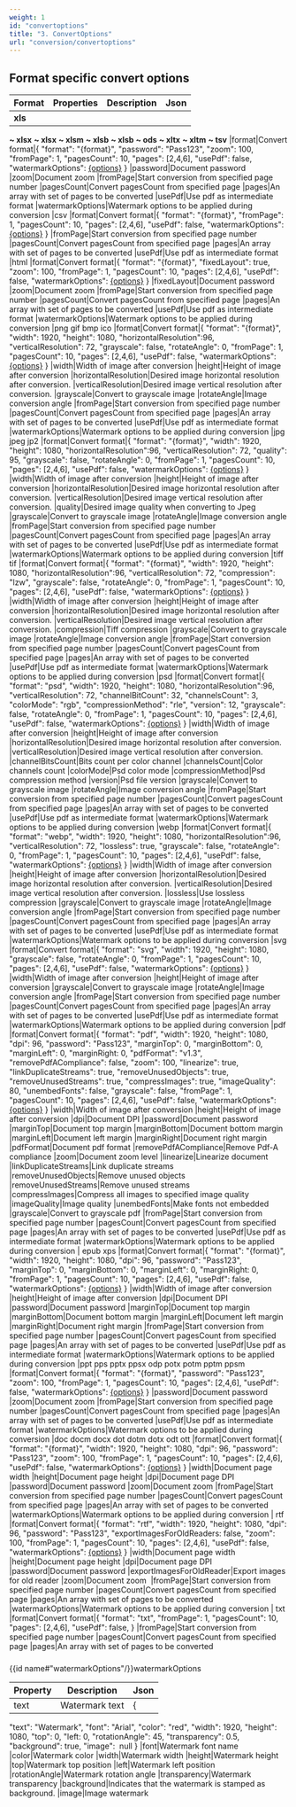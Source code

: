 ```yaml
---
weight: 1
id: "convertoptions"
title: "3. ConvertOptions"
url: "conversion/convertoptions"
---
```


## Format specific convert options ##

|Format|Properties|Description|Json
|---|---|---|---
|**xls**
**~ xlsx**
**~ xlsx**
**~ xlsm**
**~ xlsb**
**~ xlsb**
**~ ods**
**~ xltx**
**~ xltm**
**~ tsv**
|format|Convert format|{
   "format": "{format}",
   "password": "Pass123",
   "zoom": 100,
   "fromPage": 1,
   "pagesCount": 10,
   "pages": [2,4,6],
   "usePdf": false,
   "watermarkOptions": [{options}]("watermarkOptions")
 }
|password|Document password
|zoom|Document zoom
|fromPage|Start conversion from specified page number
|pagesCount|Convert pagesCount from specified page
|pages|An array with set of pages to be converted
|usePdf|Use pdf as intermediate format
|watermarkOptions|Watermark options to be applied during conversion
|csv
|format|Convert format|{
   "format": "{format}",
   "fromPage": 1,
   "pagesCount": 10,
   "pages": [2,4,6],
   "usePdf": false,
   "watermarkOptions": [{options}]("watermarkOptions")
 }
|fromPage|Start conversion from specified page number
|pagesCount|Convert pagesCount from specified page
|pages|An array with set of pages to be converted
|usePdf|Use pdf as intermediate format
|html
|format|Convert format|{
   "format": "{format}",
   "fixedLayout": true,
   "zoom": 100,
   "fromPage": 1,
   "pagesCount": 10,
   "pages": [2,4,6],
   "usePdf": false,
   "watermarkOptions": [{options}]("watermarkOptions")
 }
|fixedLayout|Document password
|zoom|Document zoom
|fromPage|Start conversion from specified page number
|pagesCount|Convert pagesCount from specified page
|pages|An array with set of pages to be converted
|usePdf|Use pdf as intermediate format
|watermarkOptions|Watermark options to be applied during conversion
|png
gif
 bmp
 ico
|format|Convert format|{
   "format": "{format}",
   "width": 1920,
   "height": 1080,
   "horizontalResolution":96,
   "verticalResolution": 72,
   "grayscale": false,
   "rotateAngle": 0,
   "fromPage": 1,
   "pagesCount": 10,
   "pages": [2,4,6],
   "usePdf": false,
   "watermarkOptions": [{options}]("watermarkOptions")
 }
|width|Width of image after conversion
|height|Height of image after conversion
|horizontalResolution|Desired image horizontal resolution after conversion.
|verticalResolution|Desired image vertical resolution after conversion.
|grayscale|Convert to grayscale image
|rotateAngle|Image conversion angle
|fromPage|Start conversion from specified page number
|pagesCount|Convert pagesCount from specified page
|pages|An array with set of pages to be converted
|usePdf|Use pdf as intermediate format
|watermarkOptions|Watermark options to be applied during conversion
|jpg
 jpeg
jp2
|format|Convert format|{
   "format": "{format}",
   "width": 1920,
   "height": 1080,
   "horizontalResolution":96,
   "verticalResolution": 72,
   "quality": 95,
   "grayscale": false,
   "rotateAngle": 0,
   "fromPage": 1,
   "pagesCount": 10,
   "pages": [2,4,6],
   "usePdf": false,
   "watermarkOptions": [{options}]("watermarkOptions") 
 }
|width|Width of image after conversion
|height|Height of image after conversion
|horizontalResolution|Desired image horizontal resolution after conversion.
|verticalResolution|Desired image vertical resolution after conversion.
|quality|Desired image quality when converting to Jpeg
|grayscale|Convert to grayscale image
|rotateAngle|Image conversion angle
|fromPage|Start conversion from specified page number
|pagesCount|Convert pagesCount from specified page
|pages|An array with set of pages to be converted
|usePdf|Use pdf as intermediate format
|watermarkOptions|Watermark options to be applied during conversion
|tiff
tif
|format|Convert format|{
   "format": "{format}",
    "width": 1920,
   "height": 1080,
   "horizontalResolution":96,
   "verticalResolution": 72,
   "compression": "lzw",
   "grayscale": false,
   "rotateAngle": 0,
   "fromPage": 1,
   "pagesCount": 10,
   "pages": [2,4,6],
   "usePdf": false,
   "watermarkOptions": [{options}]("watermarkOptions") 
 }
|width|Width of image after conversion
|height|Height of image after conversion
|horizontalResolution|Desired image horizontal resolution after conversion.
|verticalResolution|Desired image vertical resolution after conversion.
|compression|Tiff compression
|grayscale|Convert to grayscale image
|rotateAngle|Image conversion angle
|fromPage|Start conversion from specified page number
|pagesCount|Convert pagesCount from specified page
|pages|An array with set of pages to be converted
|usePdf|Use pdf as intermediate format
|watermarkOptions|Watermark options to be applied during conversion
|psd
|format|Convert format|{
   "format": "psd",
   "width": 1920,
   "height": 1080,
   "horizontalResolution":96,
   "verticalResolution": 72,
   "channelBitCount": 32,
   "channelsCount": 3,
   "colorMode": "rgb",
   "compressionMethod": "rle",
   "version": 12,
   "grayscale": false,
   "rotateAngle": 0,
   "fromPage": 1,
   "pagesCount": 10,
   "pages": [2,4,6],
   "usePdf": false,
   "watermarkOptions": [{options}]("watermarkOptions") 
 }
|width|Width of image after conversion
|height|Height of image after conversion
|horizontalResolution|Desired image horizontal resolution after conversion.
|verticalResolution|Desired image vertical resolution after conversion.
|channelBitsCount|Bits count per color channel
|channelsCount|Color channels count
|colorMode|Psd color mode
|compressionMethod|Psd compression method
|version|Psd file version
|grayscale|Convert to grayscale image
|rotateAngle|Image conversion angle
|fromPage|Start conversion from specified page number
|pagesCount|Convert pagesCount from specified page
|pages|An array with set of pages to be converted
|usePdf|Use pdf as intermediate format
|watermarkOptions|Watermark options to be applied during conversion
|webp
|format|Convert format|{
   "format": "webp",
   "width": 1920,
   "height": 1080,
   "horizontalResolution":96,
   "verticalResolution": 72,
   "lossless": true,
   "grayscale": false,
   "rotateAngle": 0,
   "fromPage": 1,
   "pagesCount": 10,
   "pages": [2,4,6],
   "usePdf": false,
   "watermarkOptions": [{options}]("watermarkOptions") 
 }
|width|Width of image after conversion
|height|Height of image after conversion
|horizontalResolution|Desired image horizontal resolution after conversion.
|verticalResolution|Desired image vertical resolution after conversion.
|lossless|Use lossless compression
|grayscale|Convert to grayscale image
|rotateAngle|Image conversion angle
|fromPage|Start conversion from specified page number
|pagesCount|Convert pagesCount from specified page
|pages|An array with set of pages to be converted
|usePdf|Use pdf as intermediate format
|watermarkOptions|Watermark options to be applied during conversion
|svg
|format|Convert format|{
   "format": "svg",
   "width": 1920,
   "height": 1080,
   "grayscale": false,
   "rotateAngle": 0,
   "fromPage": 1,
   "pagesCount": 10,
   "pages": [2,4,6],
   "usePdf": false,
   "watermarkOptions": [{options}]("watermarkOptions") 
 }
|width|Width of image after conversion
|height|Height of image after conversion
|grayscale|Convert to grayscale image
|rotateAngle|Image conversion angle
|fromPage|Start conversion from specified page number
|pagesCount|Convert pagesCount from specified page
|pages|An array with set of pages to be converted
|usePdf|Use pdf as intermediate format
|watermarkOptions|Watermark options to be applied during conversion
|pdf
|format|Convert format|{
   "format": "pdf",
   "width": 1920,
   "height": 1080,
   "dpi": 96,
   "password": "Pass123",
   "marginTop": 0,
   "marginBottom": 0,
   "marginLeft": 0,
   "marginRight: 0,
   "pdfFormat": "v1.3",
   "removePdfACompliance": false,
   "zoom": 100,
   "linearize": true,
   "linkDuplicateStreams": true,
   "removeUnusedObjects": true,
   "removeUnusedStreams": true,
   "compressImages": true,
   "imageQuality": 80,
   "unembedFonts": false,
   "grayscale": false,
   "fromPage": 1,
   "pagesCount": 10,
   "pages": [2,4,6],
   "usePdf": false,
   "watermarkOptions": [{options}]("watermarkOptions") 
 }
|width|Width of image after conversion
|height|Height of image after conversion
|dpi|Document DPI
|password|Document password
|marginTop|Document top margin
|marginBottom|Document bottom margin
|marginLeft|Document left margin
|marginRight|Document right margin
|pdfFormat|Document pdf format
|removePdfACompliance|Remove Pdf-A compliance
|zoom|Document zoom level
|linearize|Linearize document
|linkDuplicateStreams|Link duplicate streams
|removeUnusedObjects|Remove unused objects
|removeUnusedStreams|Remove unused streams
|compressImages|Compress all images to specified image quality
|imageQuality|Image quality
|unembedFonts|Make fonts not embedded
|grayscale|Convert to grayscale pdf
|fromPage|Start conversion from specified page number
|pagesCount|Convert pagesCount from specified page
|pages|An array with set of pages to be converted
|usePdf|Use pdf as intermediate format
|watermarkOptions|Watermark options to be applied during conversion
|
epub
 xps
|format|Convert format|{
   "format": "{format}",
   "width": 1920,
   "height": 1080,
   "dpi": 96,
   "password": "Pass123",
   "marginTop": 0,
   "marginBottom": 0,
   "marginLeft": 0,
   "marginRight: 0,
   "fromPage": 1,
   "pagesCount": 10,
   "pages": [2,4,6],
   "usePdf": false,
   "watermarkOptions": [{options}]("watermarkOptions") 
 }
|width|Width of image after conversion
|height|Height of image after conversion
|dpi|Document DPI
|password|Document password
|marginTop|Document top margin
|marginBottom|Document bottom margin
|marginLeft|Document left margin
|marginRight|Document right margin
|fromPage|Start conversion from specified page number
|pagesCount|Convert pagesCount from specified page
|pages|An array with set of pages to be converted
|usePdf|Use pdf as intermediate format
|watermarkOptions|Watermark options to be applied during conversion
|ppt
 pps
 pptx
 ppsx
odp
 potx
 potm
 pptm
 ppsm
|format|Convert format|{
   "format": "{format}",
   "password": "Pass123",
   "zoom": 100,
   "fromPage": 1,
   "pagesCount": 10,
   "pages": [2,4,6],
   "usePdf": false,
   "watermarkOptions": [{options}]("watermarkOptions") 
 }
|password|Document password
|zoom|Document zoom
|fromPage|Start conversion from specified page number
|pagesCount|Convert pagesCount from specified page
|pages|An array with set of pages to be converted
|usePdf|Use pdf as intermediate format
|watermarkOptions|Watermark options to be applied during conversion
|doc
 docm
 docx
dot
 dotm
 dotx
 odt
 ott
|format|Convert format|{
   "format": "{format}",
   "width": 1920,
   "height": 1080,
   "dpi": 96,
   "password": "Pass123",
   "zoom": 100,
   "fromPage": 1,
   "pagesCount": 10,
   "pages": [2,4,6],
   "usePdf": false,
   "watermarkOptions": [{options}]("watermarkOptions") 
 }
|width|Document page width
|height|Document page height
|dpi|Document page DPI
|password|Document password
|zoom|Document zoom
|fromPage|Start conversion from specified page number
|pagesCount|Convert pagesCount from specified page
|pages|An array with set of pages to be converted
|watermarkOptions|Watermark options to be applied during conversion
|
rtf
|format|Convert format|{
   "format": "rtf",
   "width": 1920,
   "height": 1080,
   "dpi": 96,
   "password": "Pass123",
   "exportImagesForOldReaders: false,
   "zoom": 100,
   "fromPage": 1,
   "pagesCount": 10,
   "pages": [2,4,6],
   "usePdf": false,
   "watermarkOptions": [{options}]("watermarkOptions") 
 }
|width|Document page width
|height|Document page height
|dpi|Document page DPI
|password|Document password
|exportImagesForOldReader|Export images for old reader
|zoom|Document zoom  
|fromPage|Start conversion from specified page number
|pagesCount|Convert pagesCount from specified page
|pages|An array with set of pages to be converted
|watermarkOptions|Watermark options to be applied during conversion
|
txt
|format|Convert format|{
   "format": "txt",
   "fromPage": 1,
   "pagesCount": 10,
   "pages": [2,4,6],
   "usePdf": false,
 }
|fromPage|Start conversion from specified page number
|pagesCount|Convert pagesCount from specified page
|pages|An array with set of pages to be converted


 

###  ###

{{id name#"watermarkOptions"/}}watermarkOptions

|Property|Description|Json
|---|---|---
|text|Watermark text|{
   "text": "Watermark",
   "font": "Arial",
   "color": "red",
   "width": 1920,
   "height": 1080,
   "top": 0,
   "left: 0,
   "rotationAngle": 45,
   "transparency": 0.5,
   "background": true,
   "image":  null
 }
|font|Watermark font name
|color|Watermark color
|width|Watermark width
|height|Watermark height
|top|Watermark top position
|left|Watermark left position
|rotationAngle|Watermark rotation angle
|transparency|Watermark transparency
|background|Indicates that the watermark is stamped as background.
|image|Image watermark

